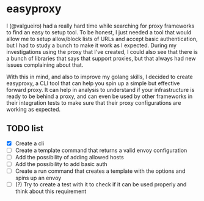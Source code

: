 # easyproxy

I (@valgueiro) had a really hard time while searching for proxy frameworks to find an easy to setup tool. To be honest, I just needed a tool that would allow me to setup allow/block lists of URLs and accept basic authentication, but I had to study a bunch to make it work as I expected. During my investigations using the proxy that I've created, I could also see that there is a bunch of libraries that says that support proxies, but that always had new issues complaining about that.

With this in mind, and also to improve my golang skills, I decided to create easyproxy, a CLI tool that can help you spin up a simple but effective forward proxy. It can help in analysis to understand if your infrastructure is ready to be behind a proxy,  and can even be used by other frameworks in their integration tests to make sure that their proxy configurations are working as expected. 

## TODO list
* [x] Create a cli
* [ ] Create a template command that returns a valid envoy configuration
* [ ] Add the possibility of adding allowed hosts
* [ ] Add the possibility to add basic auth
* [ ] Create a run command that creates a template with the options and spins up an envoy
* [ ] (?) Try to create a test with it to check if it can be used properly and think about this requirement 
